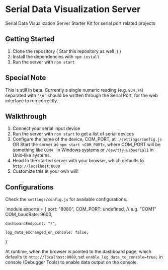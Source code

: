 # Serial Data Visualization Server
Serial Data Visualization Server Starter Kit for serial port related projects

## Getting Started
1. Clone the repository ( Star this repository as well ;) )
2. Install the dependencies with `npm install`
3. Run the server with `npm start`

## Special Note
This is still in beta. Currently a single numeric reading (e.g. `834.74`) separated with `'\n'` should be written through the Serial Port, for the web interface to run correctly.

## Walkthrough
1. Connect your serial input device
2. Run the server with `npm start` to get a list of serial devices
3. Configure the name of the device, COM_PORT, at `./settings/config.js`
    OR
   Start the server as `npm start <COM_PORT>`, where COM_PORT will be something like `COM4 ` in Windows systems or `/dev/tty-usbserial1` in Unix-like systems.
4. Head to the started server with your browser, which defaults to `http://localhost:8080`
5. Customize this at your own will!

## Configurations

Check the `settings/config.js` for available configurations.

`module.exports = {
    port: "8080",
    COM_PORT: undefined, // e.g. "COM1"
    COM_baudRate: 9600,

    dashboardEndpoint: "/",

    log_data_exchanged_on_console: false,
}`

At runtime, when the browser is pointed to the dashboard page, which defaults to `http://localhost:8080`, set `enable_log_data_to_console=true;` in console (Debugger Tools) to enable data output on the console.